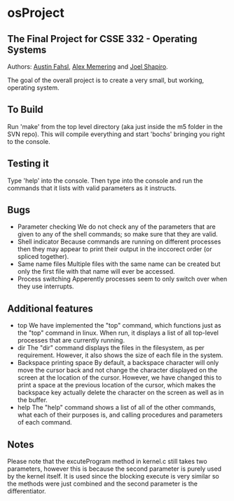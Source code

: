 # osProject
## The Final Project for CSSE 332 - Operating Systems
Authors: [Austin Fahsl](https://github.com/fahslaj),
[Alex Memering](https://github.com/memeriaj) and
[Joel Shapiro](https://github.com/jshap70).

The goal of the overall project is to create a very small, but working, operating system.

## To Build
Run 'make' from the top level directory (aka just inside the m5 folder in the SVN
repo).  This will compile everything and start 'bochs' bringing you right to the
console.

## Testing it
Type 'help' into the console.  Then type into the console and run the commands
that it lists with valid parameters as it instructs.

## Bugs
* Parameter checking
	We do not check any of the parameters that are given to any of the shell
	commands; so make sure that they are valid.
* Shell indicator
	Because commands are running on different processes then they may appear to
	print their output in the inccorect order (or spliced together).
* Same name files
	Multiple files with the same name can be created but only the first file
	with that name will ever be accessed.
* Process switching
	Apperently processes seem to only switch over when they use interrupts.

## Additional features
* top
	We have implemented the "top" command, which functions just as the "top" command in linux. When run, it displays a list of all top-level processes that are currently running.
* dir
	The "dir" command displays the files in the filesystem, as per requirement. However, it also shows the size of each file in the system.
* Backspace printing space
	By default, a backspace character will only move the cursor back and not change the character displayed on the screen at the location of the cursor. However, we have changed this to print a space at the previous location of the cursor, which makes the backspace key actually delete the character on the screen as well as in the buffer.
* help
	The "help" command shows a list of all of the other commands, what each of their purposes is, and calling procedures and parameters of each command. 

## Notes
Please note that the excuteProgram method in kernel.c still takes two
parameters, however this is because the second parameter is purely used by the
kernel itself.  It is used since the blocking execute is very similar so the
methods were just combined and the second parameter is the differentiator.
